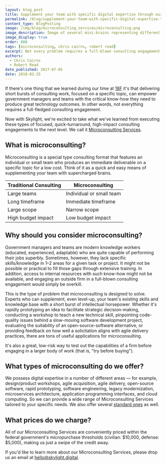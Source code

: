 ```yaml
---
layout: blog_post
title: Supplement your team with specific digital expertise through our Microconsulting Services
permalink: /blog/supplement-your-team-with-specific-digital-expertise-through-our-microconsulting-services/
content_type: BlogPosting
image: /img/blog/microconsulting_services/microconsulting.png
image_description: Image of several mini-brains representing different types of microconsulting services.
image_display: true
order: 600
tags: [microconsulting, chris cairns, robert read]
excerpt: Not every problem requires a full-blown consulting engagement. Often times, a short burst of work on a specific topic is all that's needed to help propel government managers and teams forward.
authors:
  - Chris Cairns
  - Robert Read
date_published: 2017-07-05
date: 2018-02-25
---
```

If there's one thing that we learned during our time at [18F](/work/experience/18f-consulting/) it's that delivering short bursts of consulting work, focused on a specific topic, can empower government managers and teams with the critical know-how they need to produce great technology outcomes. In other words, not everything requires a full-fledged consulting engagement.

Now with Skylight, we're excited to take what we've learned from executing these types of focused, quick-turnaround, high-impact consulting engagements to the next level. We call it [Microconsulting Services](/work/services/#microconsulting).

## What is microconsulting?

Microconsulting is a special type consulting format that features an individual or small team who produces an immediate deliverable on a specific topic for a low cost. Think of it as a quick and easy means of supplementing your team with supercharged brains.

| Traditional Consulting | Microconsulting          |
|------------------------|--------------------------|
| Large teams            | Individual or small team |
| Long timeframe         | Immediate timeframe      |
| Large scope            | Narrow scope             |
| High budget impact     | Low budget impact        |

## Why should you consider microconsulting?

Government managers and teams are modern knowledge workers (educated, experienced, adaptable) who are quite capable of performing their jobs superbly. Sometimes, however, they lack specific skills/knowledge in 1&ndash;2 areas for a given task or project. It might not be possible or practical to fill those gaps through extensive training. In addition, access to internal resources with such know-how might not be available, and engaging an outside firm in a full-blown consulting engagement would simply be overkill.

This is the type of problem that microconsulting is designed to solve. Experts who can supplement, even level-up, your team's existing skills and knowledge base with a short burst of intellectual horsepower. Whether it's rapidly prototyping an idea to facilitate strategic decision-making, conducting a workshop to teach a new technical skill, pinpointing code-quality issues behind a slow-moving software development project, evaluating the suitability of an open-source-software alternative, or providing feedback on how well a solicitation aligns with agile delivery practices, there are tons of useful applications for microconsulting.

It's also a great, low-risk way to test out the capabilities of a firm before engaging in a larger body of work (that is, "try before buying").

## What types of microconsulting do we offer?

We possess digital expertise in a number of different areas &mdash; for example, design/product workshops, agile acquisition, agile delivery, open-source software, rapid prototyping, software engineering, legacy modernization, microservices architecture, application programming interfaces, and cloud computing. So we can provide a wide range of Microconsulting Services tailored to your specific needs. We also offer several [standard ones](/work/services/#microconsulting) as well.

## What prices do we charge?

All of our Microconsulting Services are conveniently priced within the federal government's micropurchase thresholds (civilian: $10,000, defense: $5,000), making us just a swipe of the credit away.

If you'd like to learn more about our Microconsulting Services, please drop us an email at <a href="mailto:hello@skylight.digital">hello@skylight.digital</a>.
